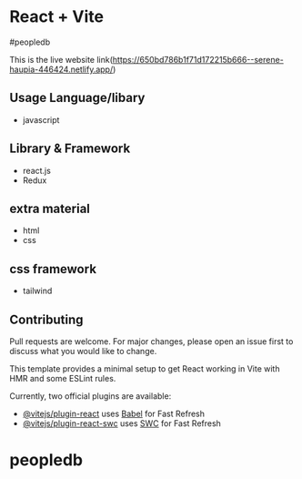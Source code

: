 # React + Vite
#peopledb

This is the live website link(https://650bd786b1f71d172215b666--serene-haupia-446424.netlify.app/)

## Usage Language/libary
- javascript

## Library & Framework
- react.js
- Redux



## extra material
- html
- css

## css framework
- tailwind



## Contributing
Pull requests are welcome. For major changes, please open an issue first to discuss what you would like to change.


This template provides a minimal setup to get React working in Vite with HMR and some ESLint rules.

Currently, two official plugins are available:

- [@vitejs/plugin-react](https://github.com/vitejs/vite-plugin-react/blob/main/packages/plugin-react/README.md) uses [Babel](https://babeljs.io/) for Fast Refresh
- [@vitejs/plugin-react-swc](https://github.com/vitejs/vite-plugin-react-swc) uses [SWC](https://swc.rs/) for Fast Refresh
# peopledb
